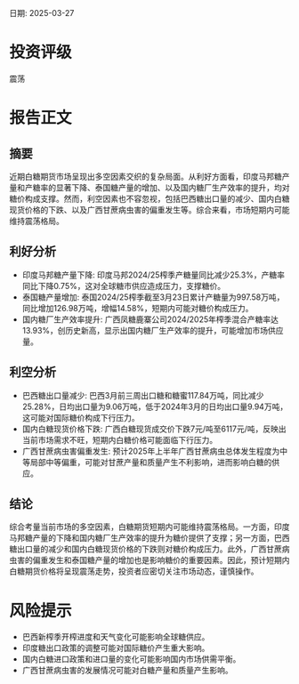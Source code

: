 
日期: 2025-03-27

# 投资评级

震荡

# 报告正文

## 摘要

近期白糖期货市场呈现出多空因素交织的复杂局面。从利好方面看，印度马邦糖产量和产糖率的显著下降、泰国糖产量的增加、以及国内糖厂生产效率的提升，均对糖价构成支撑。然而，利空因素也不容忽视，包括巴西糖出口量的减少、国内白糖现货价格的下跌、以及广西甘蔗病虫害的偏重发生等。综合来看，市场短期内可能维持震荡格局。

## 利好分析

* 印度马邦糖产量下降: 印度马邦2024/25榨季产糖量同比减少25.3%，产糖率同比下降0.75%，这对全球糖市供应造成压力，支撑糖价。
* 泰国糖产量增加: 泰国2024/25榨季截至3月23日累计产糖量为997.58万吨，同比增加126.98万吨，增幅14.58%，短期内可能对糖价构成压力。
* 国内糖厂生产效率提升: 广西凤糖鹿寨公司2024/2025年榨季混合产糖率达13.93%，创历史新高，显示出国内糖厂生产效率的提升，可能增加市场供应量。

## 利空分析

* 巴西糖出口量减少: 巴西3月前三周出口糖和糖蜜117.84万吨，同比减少25.28%，日均出口量为9.06万吨，低于2024年3月的日均出口量9.94万吨，这可能对国际糖价构成下行压力。
* 国内白糖现货价格下跌: 广西白糖现货成交价下跌7元/吨至6117元/吨，反映出当前市场需求不旺，短期内白糖价格可能面临下行压力。
* 广西甘蔗病虫害偏重发生: 预计2025年上半年广西甘蔗病虫总体发生程度为中等局部中等偏重，可能对甘蔗产量和质量产生不利影响，进而影响白糖的供应。

## 结论

综合考量当前市场的多空因素，白糖期货短期内可能维持震荡格局。一方面，印度马邦糖产量的下降和国内糖厂生产效率的提升为糖价提供了支撑；另一方面，巴西糖出口量的减少和国内白糖现货价格的下跌则对糖价构成压力。此外，广西甘蔗病虫害的偏重发生和泰国糖产量的增加也是影响糖价的重要因素。因此，预计短期内白糖期货价格将呈现震荡走势，投资者应密切关注市场动态，谨慎操作。

# 风险提示

* 巴西新榨季开榨进度和天气变化可能影响全球糖供应。
* 印度糖出口政策的调整可能对国际糖价产生重大影响。
* 国内白糖进口政策和进口量的变化可能影响国内市场供需平衡。
* 广西甘蔗病虫害的发展情况可能对白糖产量和质量产生影响。
